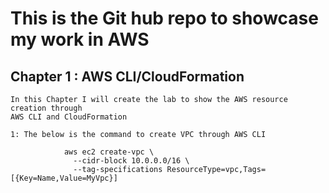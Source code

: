 # This is the Git hub repo to showcase my work in AWS
## Chapter 1 : AWS CLI/CloudFormation

    In this Chapter I will create the lab to show the AWS resource creation through
    AWS CLI and CloudFormation

    1: The below is the command to create VPC through AWS CLI

```
            aws ec2 create-vpc \
              --cidr-block 10.0.0.0/16 \
              --tag-specifications ResourceType=vpc,Tags=[{Key=Name,Value=MyVpc}]

```            
